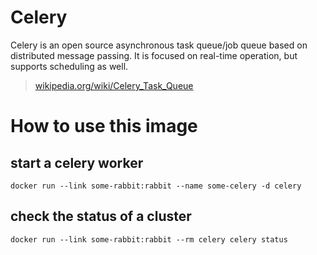 # Celery

Celery is an open source asynchronous task queue/job queue based on distributed message passing. It is focused on real-time operation, but supports scheduling as well.

> [wikipedia.org/wiki/Celery_Task_Queue](https://en.wikipedia.org/wiki/Celery_Task_Queue)

# How to use this image

## start a celery worker

	docker run --link some-rabbit:rabbit --name some-celery -d celery

## check the status of a cluster

	docker run --link some-rabbit:rabbit --rm celery celery status

